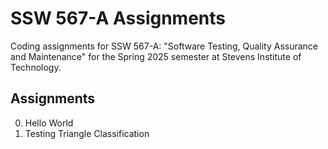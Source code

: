 # SSW 567-A Assignments
Coding assignments for SSW 567-A: "Software Testing, Quality Assurance and Maintenance" for the Spring 2025 semester at Stevens Institute of Technology.

## Assignments
0. Hello World
1. Testing Triangle Classification